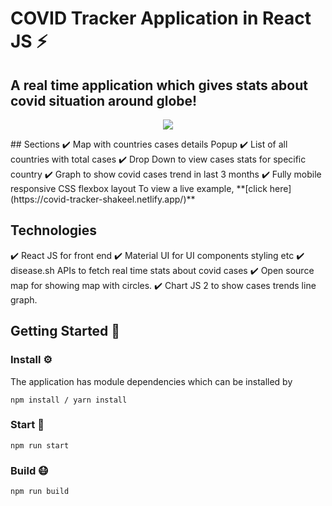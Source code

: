 # COVID Tracker Application in React JS ⚡️

## A real time application which gives stats about covid situation around globe!

<p align="center"> 
  <kbd>
<img src="./covidApp"></img>
  </kbd>
</p>
## Sections 
✔️ Map with countries cases details Popup
✔️ List of all countries with total cases
✔️ Drop Down to view cases stats for specific country
✔️ Graph to show covid cases trend in last 3 months
✔️ Fully mobile responsive CSS flexbox layout
To view a live example, **[click here](https://covid-tracker-shakeel.netlify.app/)**

## Technologies

✔️ React JS for front end
✔️ Material UI for UI components styling etc
✔️ disease.sh APIs to fetch real time stats about covid cases
✔️ Open source map for showing map with circles.
✔️ Chart JS 2 to show cases trends line graph.

## Getting Started 🚀

### Install ⚙️

The application has module dependencies which can be installed by

```
npm install / yarn install
```

### Start 🏃

```
npm run start
```

### Build 😷

```
npm run build
```
